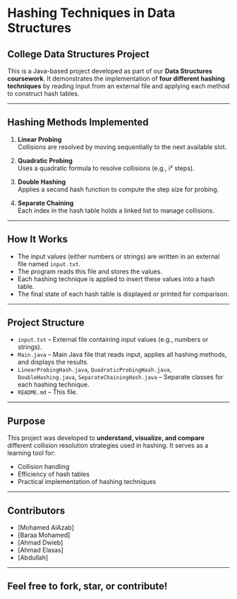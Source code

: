 # Hashing Techniques in Data Structures

## College Data Structures Project

This is a Java-based project developed as part of our **Data Structures coursework**. It demonstrates the implementation of **four different hashing techniques** by reading input from an external file and applying each method to construct hash tables.

---

## Hashing Methods Implemented

1. **Linear Probing**  
   Collisions are resolved by moving sequentially to the next available slot.

2. **Quadratic Probing**  
   Uses a quadratic formula to resolve collisions (e.g., i² steps).

3. **Double Hashing**  
   Applies a second hash function to compute the step size for probing.

4. **Separate Chaining**  
   Each index in the hash table holds a linked list to manage collisions.

---

## How It Works

- The input values (either numbers or strings) are written in an external file named `input.txt`.
- The program reads this file and stores the values.
- Each hashing technique is applied to insert these values into a hash table.
- The final state of each hash table is displayed or printed for comparison.

---

## Project Structure

- `input.txt` – External file containing input values (e.g., numbers or strings).
- `Main.java` – Main Java file that reads input, applies all hashing methods, and displays the results.
- `LinearProbingHash.java`, `QuadraticProbingHash.java`, `DoubleHashing.java`, `SeparateChainingHash.java` – Separate classes for each hashing technique.
- `README.md` – This file.

---

## Purpose

This project was developed to **understand, visualize, and compare** different collision resolution strategies used in hashing. It serves as a learning tool for:
- Collision handling
- Efficiency of hash tables
- Practical implementation of hashing techniques

---

## Contributors

- [Mohamed AlAzab]
- [Baraa Mohamed]
- [Ahmad Dwieb]
- [Ahmad Elasas]
- [Abdullah]

---

## Feel free to fork, star, or contribute!

